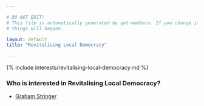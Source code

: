 ```yaml
---

# DO NOT EDIT!
# This file is automatically generated by get-members. If you change it, bad
# things will happen.

layout: default
title: "Revitalising Local Democracy"

---
```


{% include interests/revitalising-local-democracy.md %}

### Who is interested in Revitalising Local Democracy?


* [Graham Stringer](members/graham-stringer.html)
